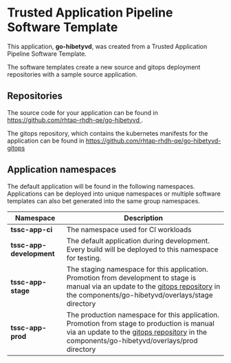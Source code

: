 # Trusted Application Pipeline Software Template

This application, **go-hibetyvd**, was created from a Trusted Application Pipeline Software Template.

The software templates create a new source and gitops deployment repositories with a sample source application. 

## Repositories

The source code for your application can be found in [https://github.com/rhtap-rhdh-qe/go-hibetyvd ](https://github.com/rhtap-rhdh-qe/go-hibetyvd ).
 
The gitops repository, which contains the kubernetes manifests for the application can be found in 
[https://github.com/rhtap-rhdh-qe/go-hibetyvd-gitops ](https://github.com/rhtap-rhdh-qe/go-hibetyvd-gitops ) 

## Application namespaces 

The default application will be found in the following namespaces. Applications can be deployed into unique namespaces or multiple software templates can also bet generated into the same group namespaces.  

|  Namespace   |  Description   |  
| -------- | -------- |
| **tssc-app-ci** | The namespace used for CI workloads |
| **tssc-app-development** | The default application during development. Every build will be deployed to this namespace for testing. |
| **tssc-app-stage** | The staging namespace for this application. Promotion from development to stage is manual via an update to the [gitops repository](https://github.com/rhtap-rhdh-qe/go-hibetyvd-gitops ) in the components/go-hibetyvd/overlays/stage directory |
| **tssc-app-prod** | The production namespace for this application. Promotion from stage to production is manual via an update to the [gitops repository](https://github.com/rhtap-rhdh-qe/go-hibetyvd-gitops ) in the components/go-hibetyvd/overlays/prod directory |